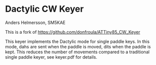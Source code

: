 # Dactylic CW Keyer

Anders Helmersson, SM5KAE

This is a fork of https://github.com/donfroula/ATTiny85_CW_Keyer

This keyer implements the Dactylic mode for single paddle keys. In this
mode, dahs are sent when the paddle is moved, dits when the paddle is
kept. This reduces the number of movements compared to a traditional
single paddle keyer, see keyer.pdf for details.





